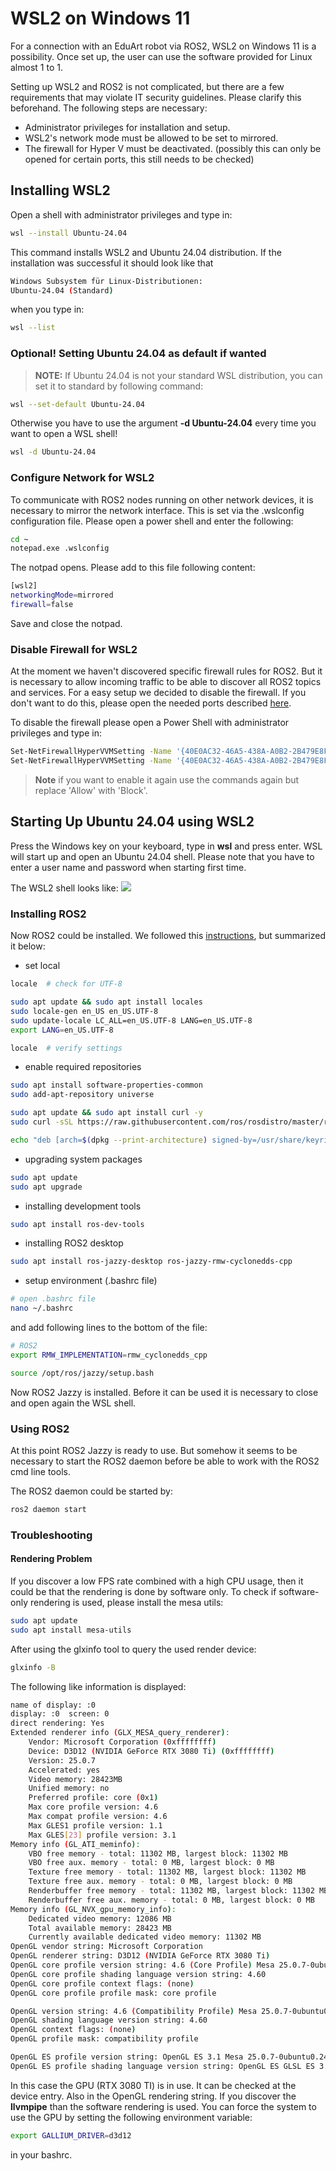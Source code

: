 # WSL2 on Windows 11

For a connection with an EduArt robot via ROS2, WSL2 on Windows 11 is a possibility. Once set up, the user can use the software provided for Linux almost 1 to 1.

Setting up WSL2 and ROS2 is not complicated, but there are a few requirements that may violate IT security guidelines. Please clarify this beforehand. The following steps are necessary:
* Administrator privileges for installation and setup.
* WSL2's network mode must be allowed to be set to mirrored.
* The firewall for Hyper V must be deactivated. (possibly this can only be opened for certain ports, this still needs to be checked)

## Installing WSL2

Open a shell with administrator privileges and type in:

```bash
wsl --install Ubuntu-24.04
```

This command installs WSL2 and Ubuntu 24.04 distribution. If the installation was successful it should look like that
```bash
Windows Subsystem für Linux-Distributionen:
Ubuntu-24.04 (Standard)
```

when you type in:
```bash
wsl --list
```

### Optional! Setting Ubuntu 24.04 as default if wanted

>**NOTE:** If Ubuntu 24.04 is not your standard WSL distribution, you can set it to standard by following command:
```bash
wsl --set-default Ubuntu-24.04
```

Otherwise you have to use the argument **-d Ubuntu-24.04** every time you want to open a WSL shell!

```bash
wsl -d Ubuntu-24.04
```

### Configure Network for WSL2

To communicate with ROS2 nodes running on other network devices, it is necessary to mirror the network interface. This is set via the .wslconfig configuration file. Please open a power shell and enter the following:

```bash
cd ~
notepad.exe .wslconfig
```

The notpad opens. Please add to this file following content:

```bash
[wsl2]
networkingMode=mirrored 
firewall=false
```

Save and close the notpad.

### Disable Firewall for WSL2

At the moment we haven't discovered specific firewall rules for ROS2. But it is necessary to allow incoming traffic to be able to discover all ROS2 topics and services. For a easy setup we decided to disable the firewall. If you don't want to do this, please open the needed ports described [here](https://docs.ros.org/en/galactic/Concepts/About-Domain-ID.html).

To disable the firewall please open a Power Shell with administrator privileges and type in:
```bash
Set-NetFirewallHyperVVMSetting -Name '{40E0AC32-46A5-438A-A0B2-2B479E8F2E90}' -DefaultInboundAction Allow
Set-NetFirewallHyperVVMSetting -Name '{40E0AC32-46A5-438A-A0B2-2B479E8F2E90}' -DefaultOutboundAction Allow
```

>**Note** if you want to enable it again use the commands again but replace 'Allow' with 'Block'.

## Starting Up Ubuntu 24.04 using WSL2

Press the Windows key on your keyboard, type in **wsl** and press enter. WSL will start up and open an Ubuntu 24.04 shell. Please note that you have to enter a user name and password when starting first time.

The WSL2 shell looks like:
![](../image/wsl2.png)

### Installing ROS2

Now ROS2 could be installed. We followed this [instructions](https://docs.ros.org/en/jazzy/Installation/Ubuntu-Install-Debs.html), but summarized it below:

* set local 
```bash
locale  # check for UTF-8

sudo apt update && sudo apt install locales
sudo locale-gen en_US en_US.UTF-8
sudo update-locale LC_ALL=en_US.UTF-8 LANG=en_US.UTF-8
export LANG=en_US.UTF-8

locale  # verify settings
```

* enable required repositories
```bash
sudo apt install software-properties-common
sudo add-apt-repository universe

sudo apt update && sudo apt install curl -y
sudo curl -sSL https://raw.githubusercontent.com/ros/rosdistro/master/ros.key -o /usr/share/keyrings/ros-archive-keyring.gpg

echo "deb [arch=$(dpkg --print-architecture) signed-by=/usr/share/keyrings/ros-archive-keyring.gpg] http://packages.ros.org/ros2/ubuntu $(. /etc/os-release && echo $UBUNTU_CODENAME) main" | sudo tee /etc/apt/sources.list.d/ros2.list > /dev/null
```

* upgrading system packages
```bash
sudo apt update
sudo apt upgrade
```

* installing development tools
```bash
sudo apt install ros-dev-tools
```

* installing ROS2 desktop
```bash
sudo apt install ros-jazzy-desktop ros-jazzy-rmw-cyclonedds-cpp
```

* setup environment (.bashrc file)
```bash
# open .bashrc file
nano ~/.bashrc
```

and add following lines to the bottom of the file:
```bash
# ROS2
export RMW_IMPLEMENTATION=rmw_cyclonedds_cpp

source /opt/ros/jazzy/setup.bash
```

Now ROS2 Jazzy is installed. Before it can be used it is necessary to close and open again the WSL shell.


### Using ROS2

At this point ROS2 Jazzy is ready to use. But somehow it seems to be necessary to start the ROS2 daemon before be able to work with the ROS2 cmd line tools.

The ROS2 daemon could be started by:

```bash
ros2 daemon start
```

### Troubleshooting

#### Rendering Problem

If you discover a low FPS rate combined with a high CPU usage, then it could be that the rendering is done by software only. To check if software-only rendering is used, please install the mesa utils:

```bash
sudo apt update
sudo apt install mesa-utils
```

After using the glxinfo tool to query the used render device:

```bash
glxinfo -B
```

The following like information is displayed:

```bash
name of display: :0
display: :0  screen: 0
direct rendering: Yes
Extended renderer info (GLX_MESA_query_renderer):
    Vendor: Microsoft Corporation (0xffffffff)
    Device: D3D12 (NVIDIA GeForce RTX 3080 Ti) (0xffffffff)
    Version: 25.0.7
    Accelerated: yes
    Video memory: 28423MB
    Unified memory: no
    Preferred profile: core (0x1)
    Max core profile version: 4.6
    Max compat profile version: 4.6
    Max GLES1 profile version: 1.1
    Max GLES[23] profile version: 3.1
Memory info (GL_ATI_meminfo):
    VBO free memory - total: 11302 MB, largest block: 11302 MB
    VBO free aux. memory - total: 0 MB, largest block: 0 MB
    Texture free memory - total: 11302 MB, largest block: 11302 MB
    Texture free aux. memory - total: 0 MB, largest block: 0 MB
    Renderbuffer free memory - total: 11302 MB, largest block: 11302 MB
    Renderbuffer free aux. memory - total: 0 MB, largest block: 0 MB
Memory info (GL_NVX_gpu_memory_info):
    Dedicated video memory: 12086 MB
    Total available memory: 28423 MB
    Currently available dedicated video memory: 11302 MB
OpenGL vendor string: Microsoft Corporation
OpenGL renderer string: D3D12 (NVIDIA GeForce RTX 3080 Ti)
OpenGL core profile version string: 4.6 (Core Profile) Mesa 25.0.7-0ubuntu0.24.04.1
OpenGL core profile shading language version string: 4.60
OpenGL core profile context flags: (none)
OpenGL core profile profile mask: core profile

OpenGL version string: 4.6 (Compatibility Profile) Mesa 25.0.7-0ubuntu0.24.04.1
OpenGL shading language version string: 4.60
OpenGL context flags: (none)
OpenGL profile mask: compatibility profile

OpenGL ES profile version string: OpenGL ES 3.1 Mesa 25.0.7-0ubuntu0.24.04.1
OpenGL ES profile shading language version string: OpenGL ES GLSL ES 3.10
```

In this case the GPU (RTX 3080 TI) is in use. It can be checked at the device entry. Also in the OpenGL rendering string. If you discover the **llvmpipe** than the software rendering is used. You can force the system to use the GPU by setting the following environment variable:

```bash
export GALLIUM_DRIVER=d3d12
```

in your bashrc.
